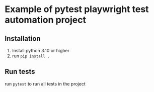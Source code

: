 # Example of pytest playwright test automation project

## Installation
1. Install python 3.10 or higher
2. run `pip install .`

## Run tests
run `pytest` to run all tests in the project